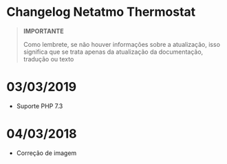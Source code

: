 # Changelog Netatmo Thermostat

>**IMPORTANTE**
>
>Como lembrete, se não houver informações sobre a atualização, isso significa que se trata apenas da atualização da documentação, tradução ou texto

# 03/03/2019

- Suporte PHP 7.3

# 04/03/2018

- Correção de imagem
